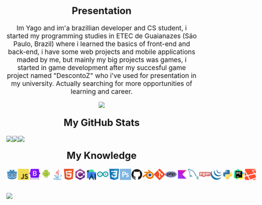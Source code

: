 <!--<div align="center">
   <img src="https://github.com/yagoAribeiro/yagoAribeiro/blob/main/banner.gif" width="820">
</div>-->
<h2 style="margin:20px; font-size:19pt;" align="center">Presentation</h2>
<p style="font-size:13pt;" align="center">Im Yago and im'a brazillian developer and CS student, i started my programming studies in ETEC de Guaianazes (São Paulo, Brazil) where i learned the basics of front-end and back-end, i have some web projects and mobile applications maded by me, but mainly my big projects was games, i started in game development after my succesful game project named "DescontoZ" who i've used for presentation in my university. Actually searching for more opportunities of learning and career.</p>

<div align="center">
    <img src="https://github.com/yagoAribeiro/yagoAribeiro/blob/main/github-video.gif">
</div>
<h2 style="margin:20px; font-size:19pt;" align="center">My GitHub Stats</h2>

<div style="display:flex; flex-direction:row;" align="center">
    <img src="https://github-readme-stats.vercel.app/api?username=yagoAribeiro&show_icons=true&theme=radical&border_color=DF61F1">
    <img src="https://github-readme-stats.vercel.app/api/top-langs/?username=yagoAribeiro&langs_count=8&layout=compact&theme=radical&border_color=DF61F1">
    <img src="http://github-readme-streak-stats.herokuapp.com?user=yagoAribeiro&theme=radical&date_format=j%20M%5B%20Y%5D&mode=weekly">
</div>
<h2 style="margin:20px; font-size:19pt;" align="center">My Knowledge</h2>

<div style="display:flex; flex-direction:row;" align="center">
    <img src="https://github.com/devicons/devicon/blob/master/icons/godot/godot-original.svg" width="30" height="30">
    <img src="https://github.com/devicons/devicon/blob/master/icons/javascript/javascript-original.svg" width="30" height="30">
    <img src="https://github.com/devicons/devicon/blob/master/icons/bootstrap/bootstrap-original-wordmark.svg" width="30" height="30">
    <img src="https://github.com/devicons/devicon/blob/master/icons/android/android-original-wordmark.svg" width="30" height="30">
    <img src="https://github.com/devicons/devicon/blob/master/icons/java/java-original.svg" width="30" height="30">
    <img src="https://github.com/devicons/devicon/blob/master/icons/html5/html5-original.svg" width="30" height="30">
    <img src="https://github.com/devicons/devicon/blob/master/icons/csharp/csharp-original.svg" width="30" height="30">
    <img src="https://github.com/devicons/devicon/blob/master/icons/androidstudio/androidstudio-original.svg" width="30" height="30">
    <img src="https://github.com/devicons/devicon/blob/master/icons/arduino/arduino-original.svg" width="30" height="30">
    <img src="https://github.com/devicons/devicon/blob/master/icons/css3/css3-original.svg" width="30" height="30">
    <img src="https://github.com/devicons/devicon/blob/master/icons/photoshop/photoshop-plain.svg" width="30" height="30">
    <img src="https://github.com/devicons/devicon/blob/master/icons/github/github-original.svg" width="30" height="30">
    <img src="https://github.com/devicons/devicon/blob/master/icons/blender/blender-original.svg" width="30" height="30">
    <img src="https://github.com/devicons/devicon/blob/master/icons/git/git-original.svg" width="30" height="30">
    <img src="https://github.com/devicons/devicon/blob/master/icons/php/php-original.svg" width="30" height="30">
    <img src="https://github.com/devicons/devicon/blob/master/icons/kotlin/kotlin-original.svg" width="30" height="30">
    <img src="https://github.com/devicons/devicon/blob/master/icons/mysql/mysql-original.svg" width="30" height="30">
    <img src="https://github.com/devicons/devicon/blob/master/icons/npm/npm-original-wordmark.svg" width="30" height="30">
    <img src="https://github.com/devicons/devicon/blob/master/icons/jquery/jquery-original.svg" width="30" height="30">
    <img src="https://github.com/devicons/devicon/blob/master/icons/python/python-original.svg" width="30" height="30">
    <img src="https://github.com/devicons/devicon/blob/master/icons/pycharm/pycharm-original.svg" width="30" height="30">
    <img src="https://github.com/devicons/devicon/blob/master/icons/laravel/laravel-plain.svg" width="30" height="30">
</div>
<br>
<br>
<div style="display:flex; flex-direction:row;" align="center">
    <img src="https://github-profile-trophy.vercel.app/?username=yagoAribeiro&theme=onedark&column=3">
</div>
